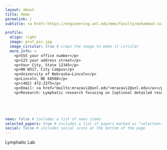 ```yaml
---
layout: about
title: Home
permalink: /
subtitle: <a href='https://engineering.unl.edu/mme/faculty/mohammad-razavi/'> Affiliations</a> 

profile:
  align: right
  image: prof_pic.jpg
  image_circular: true # crops the image to make it circular
  more_info: >
    <p>555 your office number</p>
    <p>123 your address street</p>
    <p>Your City, State 12345</p>
    <p>NH W317, City Campus</p>
    <p>University of Nebraska–Lincoln</p>
    <p>Lincoln, NE 68588</p>
    <p>(402) 472-2375</p>
    <p>Email: <a href="mailto:mrazavi2@unl.edu">mrazavi2@unl.edu</a></p>
    <p>Research: Lymphatic research focusing on [optional detailed research interests, such as mechanisms of lymphatic diseases, molecular pathways, or imaging techniques].</p>





news: false # includes a list of news items
selected_papers: true # includes a list of papers marked as "selected={true}"
social: false # includes social icons at the bottom of the page
---
```

Lymphatic Lab